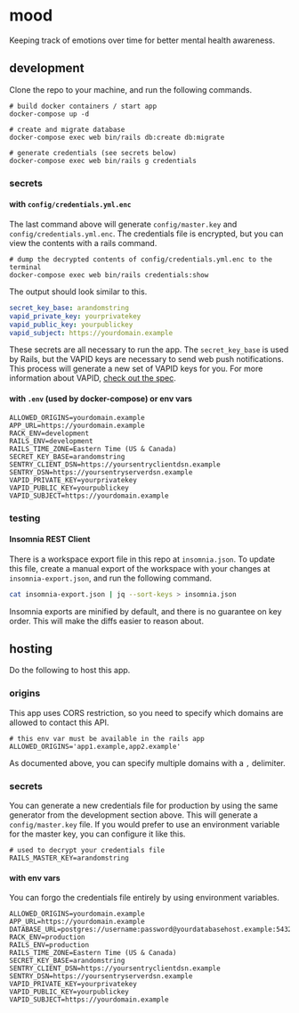 # mood

Keeping track of emotions over time for better mental health awareness.

## development

Clone the repo to your machine, and run the following commands.

```shell
# build docker containers / start app
docker-compose up -d

# create and migrate database
docker-compose exec web bin/rails db:create db:migrate

# generate credentials (see secrets below)
docker-compose exec web bin/rails g credentials
```

### secrets

#### with `config/credentials.yml.enc`

The last command above will generate `config/master.key` and `config/credentials.yml.enc`. The credentials file is encrypted, but you can view the contents with a rails command.

```shell
# dump the decrypted contents of config/credentials.yml.enc to the terminal
docker-compose exec web bin/rails credentials:show
```

The output should look similar to this.

```yaml
secret_key_base: arandomstring
vapid_private_key: yourprivatekey
vapid_public_key: yourpublickey
vapid_subject: https://yourdomain.example
```

These secrets are all necessary to run the app. The `secret_key_base` is used by Rails, but the VAPID keys are necessary to send web push notifications. This process will generate a new set of VAPID keys for you. For more information about VAPID, [check out the spec](https://tools.ietf.org/html/rfc8292).

#### with `.env` (used by docker-compose) or env vars

```shell
ALLOWED_ORIGINS=yourdomain.example
APP_URL=https://yourdomain.example
RACK_ENV=development
RAILS_ENV=development
RAILS_TIME_ZONE=Eastern Time (US & Canada)
SECRET_KEY_BASE=arandomstring
SENTRY_CLIENT_DSN=https://yoursentryclientdsn.example
SENTRY_DSN=https://yoursentryserverdsn.example
VAPID_PRIVATE_KEY=yourprivatekey
VAPID_PUBLIC_KEY=yourpublickey
VAPID_SUBJECT=https://yourdomain.example
```

### testing

#### Insomnia REST Client

There is a workspace export file in this repo at `insomnia.json`. To update this file, create a manual export of the workspace with your changes at `insomnia-export.json`, and run the following command.

```bash
cat insomnia-export.json | jq --sort-keys > insomnia.json
```

Insomnia exports are minified by default, and there is no guarantee on key order. This will make the diffs easier to reason about.

## hosting

Do the following to host this app.

### origins

This app uses CORS restriction, so you need to specify which domains are allowed to contact this API.

```shell
# this env var must be available in the rails app
ALLOWED_ORIGINS='app1.example,app2.example'
```

As documented above, you can specify multiple domains with a `,` delimiter.

### secrets

You can generate a new credentials file for production by using the same generator from the development section above. This will generate a `config/master.key` file. If you would prefer to use an environment variable for the master key, you can configure it like this.

```shell
# used to decrypt your credentials file
RAILS_MASTER_KEY=arandomstring
```

#### with env vars

You can forgo the credentials file entirely by using environment variables.

```shell
ALLOWED_ORIGINS=yourdomain.example
APP_URL=https://yourdomain.example
DATABASE_URL=postgres://username:password@yourdatabasehost.example:5432
RACK_ENV=production
RAILS_ENV=production
RAILS_TIME_ZONE=Eastern Time (US & Canada)
SECRET_KEY_BASE=arandomstring
SENTRY_CLIENT_DSN=https://yoursentryclientdsn.example
SENTRY_DSN=https://yoursentryserverdsn.example
VAPID_PRIVATE_KEY=yourprivatekey
VAPID_PUBLIC_KEY=yourpublickey
VAPID_SUBJECT=https://yourdomain.example
```
